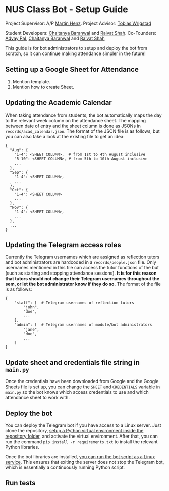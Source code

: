 # NUS Class Bot - Setup Guide

Project Supervisor: A/P [Martin Henz](https://github.com/martin-henz). Project Advisor: [Tobias Wrigstad](https://github.com/TobiasWrigstad)

Student Developers: [Chaitanya Baranwal](https://github.com/chaitanyabaranwal) and [Raivat Shah](https://github.com/raivatshah). Co-Founders: [Advay Pal](https://github.com/advaypal), [Chaitanya Baranwal](https://github.com/chaitanyabaranwal) and [Raivat Shah](https://github.com/raivatshah)

This guide is for bot administrators to setup and deploy the bot from scratch, so it can continue making attendance simpler in the future!

## Setting up a Google Sheet for Attendance

1. Mention template.
2. Mention how to create Sheet.

## Updating the Academic Calendar

When taking attendance from students, the bot automatically maps the day to the relevant week column on the attendance sheet. The mapping between date of entry and the sheet column is done as JSONs in `records/acad_calendar.json`. The format of the JSON file is as follows, but you can also take a look at the existing file to get an idea:

```
{
  "Aug": {
    "1-4": <SHEET COLUMN>,  # from 1st to 4th August inclusive
    "5-10": <SHEET COLUMN>, # from 5th to 10th August inclusive
    ...
  },
  "Sep": {
    "1-4": <SHEET COLUMN>,
    ...
  },
  "Oct": {
    "1-4": <SHEET COLUMN>
    ...
  },
  "Nov": {
    "1-4": <SHEET COLUMN>,
    ...
  },
  ...
}
```

## Updating the Telegram access roles

Currently the Telegram usernames which are assigned as reflection tutors and bot administrators are hardcoded in a `records/people.json` file. Only usernames mentioned in this file can access the tutor functions of the but (such as starting and stopping attendance sessions). **It is for this reason that tutors should not change their Telegram usernames throughout the sem, or let the bot administrator know if they do so.** The format of the file is as follows:

```
{
    "staff": [  # Telegram usernames of reflection tutors
        "john",
        "doe",
        ...
    ],
    "admin": [  # Telegram usernames of module/bot administrators
        "jane",
        "doe",
        ...
    ]
}
```

## Update sheet and credentials file string in `main.py`

Once the credentials have been downloaded from Google and the Google Sheets file is set up, you can change the `SHEET` and `CREDENTIALS` variable in `main.py` so the bot knows which access credentials to use and which attendance sheet to work with.

## Deploy the bot

You can deploy the Telegram bot if you have access to a Linux server. Just clone the repository, [setup a Python virtual environment inside the repository folder](https://docs.python.org/3/library/venv.html), and activate the virtual environment. After that, you can run the command `pip install -r requirements.txt` to install the relevant Python libraries.

Once the bot libraries are installed, [you can run the bot script as a Linux service](https://medium.com/codex/setup-a-python-script-as-a-service-through-systemctl-systemd-f0cc55a42267). This ensures that exiting the server does not stop the Telegram bot, which is essentially a continuously running Python script.

## Run tests
